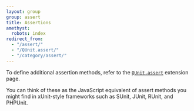 ```yaml
---
layout: group
group: assert
title: Assertions
amethyst:
  robots: index
redirect_from:
  - "/assert/"
  - "/QUnit.assert/"
  - "/category/assert/"
---
```


To define additional assertion methods, refer to the [`QUnit.assert`](../extension/QUnit.assert.md) extension page.

You can think of these as the JavaScript equivalent of assert methods you might find in xUnit-style frameworks such as SUnit, JUnit, RUnit, and PHPUnit.
